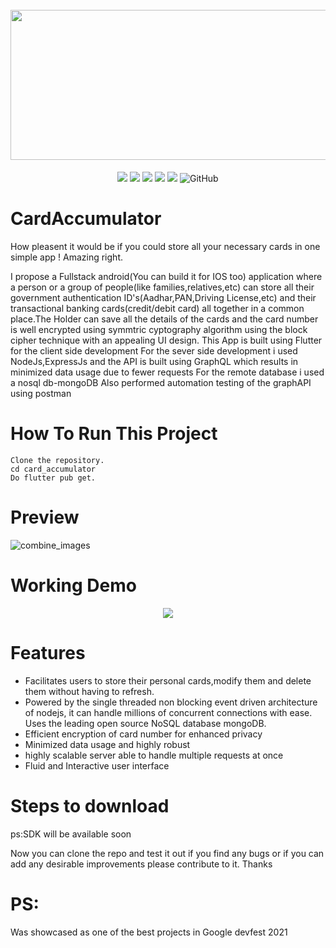 <h1 align="center" xmlns="http://www.w3.org/1999/html">
  <br>
   <img src="https://user-images.githubusercontent.com/64373963/158184057-2a3e2f03-9e40-4af3-8334-edb11ca5c85a.png" width=520 height=240 />
  <br>
</h1>


<p align="center">
  <img src="https://img.shields.io/github/repo-size/Shantanu66/CardAccumulator?color=purple">
  <img src="https://img.shields.io/github/stars/Shantanu66/CardAccumulator?color=%23&logo=flutter">
  <img src="https://img.shields.io/npm/v/node?color=%23ff0000&logo=Node.js">
  <img src="https://img.shields.io/maintenance/no/2022">
  <img src="https://img.shields.io/github/commit-activity/y/Shantanu66/CardAccumulator?color=%23ff3&logo=commit">
  <img alt="GitHub" src="https://img.shields.io/github/license/Shantanu66/CardAccumulator?color=cyan">
</p>

# CardAccumulator 

How pleasent it would be if you could store all your necessary cards in one simple app ! Amazing right.

I propose a Fullstack android(You can  build it for IOS too) application where a person or a group of people(like families,relatives,etc) can store all their government authentication ID's(Aadhar,PAN,Driving License,etc) and their transactional banking cards(credit/debit card) all together in a common place.The Holder can save all the details of the cards and the card number is well encrypted using symmtric cyptography algorithm using the block cipher technique with an appealing UI design.
This App is built using Flutter for the client side development
For the sever side development i used NodeJs,ExpressJs and the API is built using GraphQL which results in minimized data usage due to fewer requests
For the remote database i used a nosql db-mongoDB
Also performed automation testing of the graphAPI using postman

# How To Run This Project

    Clone the repository.
    cd card_accumulator
    Do flutter pub get.

# Preview
![combine_images](https://user-images.githubusercontent.com/64373963/158625604-99c15858-8dff-43e4-9d59-c9b5289ceaad.png)

# Working Demo
<p align="center">
  <img src="https://user-images.githubusercontent.com/64373963/145867076-0b86194f-0487-4629-af5a-70ea4ac1265e.gif">
</p>

# Features

* Facilitates users to store their personal cards,modify them and delete them without having to refresh.<br/>
* Powered by the single threaded non blocking event driven architecture of nodejs, it can handle millions of concurrent connections with ease. Uses
the leading open source NoSQL database mongoDB.<br />
* Efficient encryption of card number for enhanced privacy <br />
* Minimized data usage and highly robust<br />
* highly scalable server able to handle multiple requests at once<br />
* Fluid and Interactive user interface<br />

# Steps to download

ps:SDK will be available soon

Now you can clone the repo and test it out if you find any bugs or if you can add any desirable improvements please contribute to it.
Thanks

# PS:

Was showcased as one of the best projects in Google devfest 2021
